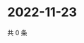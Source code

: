 # 2022-11-23

共 0 条

<!-- BEGIN WEIBO -->
<!-- 最后更新时间 Wed Nov 23 2022 00:22:59 GMT+0800 (China Standard Time) -->

<!-- END WEIBO -->
